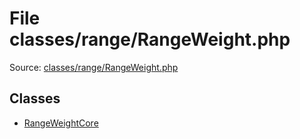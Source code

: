 File classes/range/RangeWeight.php
=========

Source: [classes/range/RangeWeight.php](https://github.com/PrestaShop/PrestaShop/blob/1.6.0.2/classes/range/RangeWeight.php)


Classes
-------

* [RangeWeightCore](class.RangeWeightCore.md)

